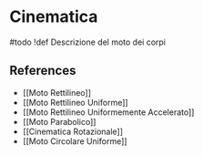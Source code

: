 # Cinematica
#todo
!def
Descrizione del moto dei corpi

## References
- [[Moto Rettilineo]]
- [[Moto Rettilineo Uniforme]]
- [[Moto Rettilineo Uniformemente Accelerato]]
- [[Moto Parabolico]]
- [[Cinematica Rotazionale]]
- [[Moto Circolare Uniforme]]